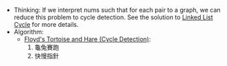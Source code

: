 * Thinking: If we interpret nums such that for each pair to a graph, we can reduce this problem to cycle detection. See the solution to [Linked List Cycle](https://leetcode.com/problems/linked-list-cycle-ii/solution/) for more details.
*  Algorithm:
    *   [Floyd's Tortoise and Hare (Cycle Detection)](http://www.csie.ntnu.edu.tw/~u91029/Function.html#4):
        1.  龜兔賽跑
        2.  快慢指針
